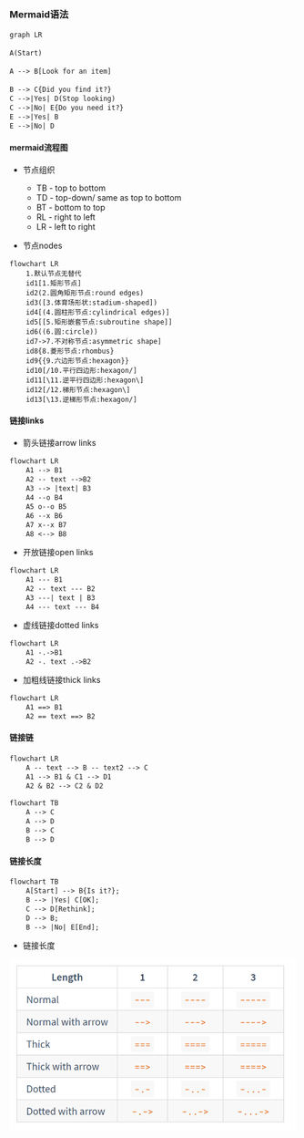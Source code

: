 ### Mermaid语法

```mermaid
graph LR

A(Start)

A --> B[Look for an item]

B --> C{Did you find it?}
C -->|Yes| D(Stop looking)
C -->|No| E{Do you need it?}
E -->|Yes| B
E -->|No| D
```
#### mermaid流程图

* 节点组织
    * TB - top to bottom
    * TD - top-down/ same as top to bottom
    * BT - bottom to top
    * RL - right to left
    * LR - left to right


* 节点nodes

```mermaid
flowchart LR
    1.默认节点无替代
    id1[1.矩形节点]
    id2(2.圆角矩形节点:round edges)
    id3([3.体育场形状:stadium-shaped])
    id4[(4.圆柱形节点:cylindrical edges)]
    id5[[5.矩形嵌套节点:subroutine shape]]
    id6((6.圆:circle))
    id7->7.不对称节点:asymmetric shape]
    id8{8.菱形节点:rhombus}
    id9{{9.六边形节点:hexagon}}
    id10[/10.平行四边形:hexagon/]
    id11[\11.逆平行四边形:hexagon\]
    id12[/12.梯形节点:hexagon\]
    id13[\13.逆梯形节点:hexagon/]
```

#### 链接links

* 箭头链接arrow links
```mermaid
flowchart LR
    A1 --> B1
    A2 -- text -->B2
    A3 --> |text| B3
    A4 --o B4
    A5 o--o B5
    A6 --x B6
    A7 x--x B7
    A8 <--> B8
```
  
* 开放链接open links
```mermaid
flowchart LR
    A1 --- B1
    A2 -- text --- B2
    A3 ---| text | B3
    A4 --- text --- B4
```
  
* 虚线链接dotted links
```mermaid
flowchart LR
    A1 -.->B1
    A2 -. text .->B2
```

* 加粗线链接thick links
```mermaid
flowchart LR
    A1 ==> B1
    A2 == text ==> B2
```
  
#### 链接链
```mermaid
flowchart LR
    A -- text --> B -- text2 --> C
    A1 --> B1 & C1 --> D1
    A2 & B2 --> C2 & D2
```
```mermaid
flowchart TB
    A --> C
    A --> D
    B --> C
    B --> D
```

#### 链接长度
```mermaid
flowchart TB
    A[Start] --> B{Is it?};
    B --> |Yes| C[OK];
    C --> D[Rethink];
    D --> B;
    B --> |No| E[End];
```
* 链接长度

![linklength.png](linklength.png)